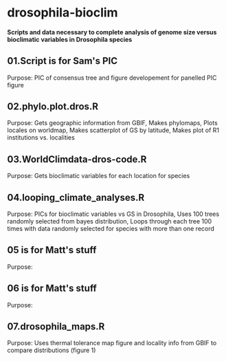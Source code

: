 # drosophila-bioclim
#### Scripts and data necessary to complete analysis of genome size versus bioclimatic variables in Drosophila species


## 01.Script is for Sam's PIC 

Purpose:  PIC of consensus tree and figure developement for panelled PIC figure

## 02.phylo.plot.dros.R

Purpose: Gets geographic information from GBIF, Makes phylomaps, Plots locales on worldmap, Makes scatterplot of GS by latitude, Makes plot of R1 institutions vs. localities

## 03.WorldClimdata-dros-code.R

Purpose: Gets bioclimatic variables for each location for species

## 04.looping_climate_analyses.R

Purpose: PICs for bioclimatic variables vs GS in Drosophila, Uses 100 trees randomly selected from bayes distribution, Loops through each tree 100 times with data randomly selected for species with more than one record

## 05 is for Matt's stuff

Purpose: 

## 06 is for Matt's stuff

Purpose: 

## 07.drosophila_maps.R

Purpose: Uses thermal tolerance map figure and locality info from GBIF to compare distributions (figure 1)



